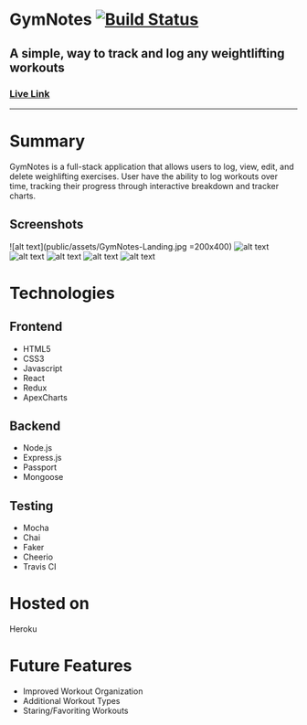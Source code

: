 GymNotes [![Build Status](https://travis-ci.org/drewlara/GymNotes.svg?branch=master)](https://travis-ci.org/drewlara/GymNotes)
====

A simple, way to track and log any weightlifting workouts
--------------------------------------

### [Live Link](https://gymnotes.herokuapp.com/) 
--------------------------------------------

Summary
=======
GymNotes is a full-stack application that allows users to log, view, edit, and delete weighlifting exercises. User have the ability to log workouts over time, tracking their progress through interactive breakdown and tracker charts. 

Screenshots
-----------
![alt text](public/assets/GymNotes-Landing.jpg =200x400)
![alt text](public/assets/GymNotes-Dashboard.jpg)
![alt text](public/assets/GymNotes-BreakdownChart.jpg)
![alt text](public/assets/GymNotes-Workouts.jpg)
![alt text](public/assets/GymNotes-AddWorkout.jpg)
![alt text](public/assets/GymNotes-TrackerChart.jpg)

# Technologies

## Frontend
  * HTML5
  * CSS3
  * Javascript
  * React
  * Redux
  * ApexCharts

## Backend
  * Node.js
  * Express.js
  * Passport
  * Mongoose

## Testing
  * Mocha
  * Chai
  * Faker
  * Cheerio
  * Travis CI

# Hosted on
  Heroku

# Future Features
 * Improved Workout Organization
 * Additional Workout Types
 * Staring/Favoriting Workouts
